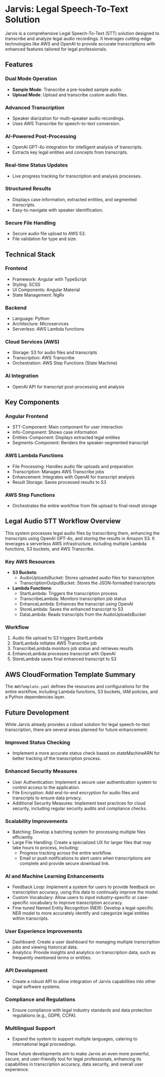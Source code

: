 # Jarvis: Legal Speech-To-Text Solution

Jarvis is a comprehensive Legal Speech-To-Text (STT) solution designed to transcribe and analyze legal audio recordings. It leverages cutting-edge technologies like AWS and OpenAI to provide accurate transcriptions with enhanced features tailored for legal professionals.

## Features

### Dual Mode Operation
- **Sample Mode**: Transcribe a pre-loaded sample audio.
- **Upload Mode**: Upload and transcribe custom audio files.

### Advanced Transcription
- Speaker diarization for multi-speaker audio recordings.
- Uses AWS Transcribe for speech-to-text conversion.

### AI-Powered Post-Processing
- OpenAI GPT-4o integration for intelligent analysis of transcripts.
- Extracts key legal entities and concepts from transcripts.

### Real-time Status Updates
- Live progress tracking for transcription and analysis processes.

### Structured Results
- Displays case information, extracted entities, and segmented transcripts.
- Easy-to-navigate with speaker identification.

### Secure File Handling
- Secure audio file upload to AWS S3.
- File validation for type and size.

## Technical Stack

### Frontend
- Framework: Angular with TypeScript
- Styling: SCSS
- UI Components: Angular Material
- State Management: NgRx

### Backend
- Language: Python
- Architecture: Microservices
- Serverless: AWS Lambda functions

### Cloud Services (AWS)
- Storage: S3 for audio files and transcripts
- Transcription: AWS Transcribe
- Orchestration: AWS Step Functions (State Machine)

### AI Integration
- OpenAI API for transcript post-processing and analysis

## Key Components

### Angular Frontend
- STT-Component: Main component for user interaction
- Info-Component: Shows case information
- Entities-Component: Displays extracted legal entities
- Segments-Component: Renders the speaker-segmented transcript

### AWS Lambda Functions
- File Processing: Handles audio file uploads and preparation
- Transcription: Manages AWS Transcribe jobs
- Enhancement: Integrates with OpenAI for transcript analysis
- Result Storage: Saves processed results to S3

### AWS Step Functions
- Orchestrates the entire workflow from file upload to final result storage

## Legal Audio STT Workflow Overview

This system processes legal audio files by transcribing them, enhancing the transcripts using OpenAI GPT-4o, and storing the results in Amazon S3. It leverages a serverless AWS infrastructure, including multiple Lambda functions, S3 buckets, and AWS Transcribe.

### Key AWS Resources
- **S3 Buckets**:
  - AudioUploadsBucket: Stores uploaded audio files for transcription
  - TranscriptionOutputBucket: Stores the JSON-formatted transcripts
- **Lambda Functions**:
  - StartLambda: Triggers the transcription process
  - TranscribeLambda: Monitors transcription job status
  - EnhanceLambda: Enhances the transcript using OpenAI
  - StoreLambda: Saves the enhanced transcript to S3
  - DataLambda: Reads transcripts from the AudioUploadsBucket

### Workflow
1. Audio file upload to S3 triggers StartLambda
2. StartLambda initiates AWS Transcribe job
3. TranscribeLambda monitors job status and retrieves results
4. EnhanceLambda processes transcript with OpenAI
5. StoreLambda saves final enhanced transcript to S3

## AWS CloudFormation Template Summary

The `AWSTemplate.yaml` defines the resources and configurations for the entire workflow, including Lambda functions, S3 buckets, IAM policies, and a Python dependencies layer.

## Future Development

While Jarvis already provides a robust solution for legal speech-to-text transcription, there are several areas planned for future enhancement:

### Improved Status Checking
- Implement a more accurate status check based on stateMachineARN for better tracking of the transcription process.

### Enhanced Security Measures
- User Authentication: Implement a secure user authentication system to control access to the application.
- File Encryption: Add end-to-end encryption for audio files and transcripts to ensure data privacy.
- Additional Security Measures: Implement best practices for cloud security, including regular security audits and compliance checks.

### Scalability Improvements
- Batching: Develop a batching system for processing multiple files efficiently.
- Large File Handling: Create a specialized UX for larger files that may take hours to process, including:
  - Progress tracking across the entire workflow.
  - Email or push notifications to alert users when transcriptions are complete and provide secure download link.

### AI and Machine Learning Enhancements
- Feedback Loop: Implement a system for users to provide feedback on transcription accuracy, using this data to continually improve the model.
- Custom Vocabulary: Allow users to input industry-specific or case-specific vocabulary to improve transcription accuracy.
- Fine-tuned Named Entity Recognition (NER): Develop a legal-specific NER model to more accurately identify and categorize legal entities within transcripts.

### User Experience Improvements
- Dashboard: Create a user dashboard for managing multiple transcription jobs and viewing historical data.
- Analytics: Provide insights and analytics on transcription data, such as frequently mentioned terms or entities.

### API Development
- Create a robust API to allow integration of Jarvis capabilities into other legal software systems.

### Compliance and Regulations
- Ensure compliance with legal industry standards and data protection regulations (e.g., GDPR, CCPA).

### Multilingual Support
- Expand the system to support multiple languages, catering to international legal proceedings.

These future developments aim to make Jarvis an even more powerful, secure, and user-friendly tool for legal professionals, enhancing its capabilities in transcription accuracy, data security, and overall user experience.

